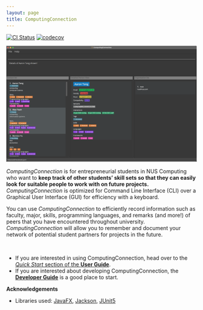 ```yaml
---
layout: page
title: ComputingConnection
---
```


[![CI Status](https://github.com/AY2122S1-CS2103T-W10-3/tp/workflows/Java%20CI/badge.svg)](https://github.com/AY2122S1-CS2103T-W10-3/tp/actions)
[![codecov](https://codecov.io/gh/AY2122S1-CS2103T-W10-3/tp/branch/master/graph/badge.svg?token=Z4W32OG2V3)](https://codecov.io/gh/AY2122S1-CS2103T-W10-3/tp)

![Ui](images/Ui.png)

*ComputingConnection* is for entrepreneurial students in NUS Computing who want to **keep track of other students’ skill sets so that they can easily look for suitable people to work with on future projects.** *ComputingConnection* is optimized for Command Line Interface (CLI) over a Graphical User Interface (GUI) for efficiency with a keyboard.

You can use *ComputingConnection* to efficiently record information such as faculty, major, skills, programming languages, and remarks (and more!) of peers that you have encountered throughout university. *ComputingConnection* will allow you to remember and document your network of potential student partners for projects in the future.

<br>

* If you are interested in using ComputingConnection, head over to the [_Quick Start_ section of the **User Guide**](UserGuide.html#quick-start).
* If you are interested about developing ComputingConnection, the [**Developer Guide**](DeveloperGuide.html) is a good place to start.

**Acknowledgements**
* Libraries used: [JavaFX](https://openjfx.io/), [Jackson](https://github.com/FasterXML/jackson), [JUnit5](https://github.com/junit-team/junit5)
